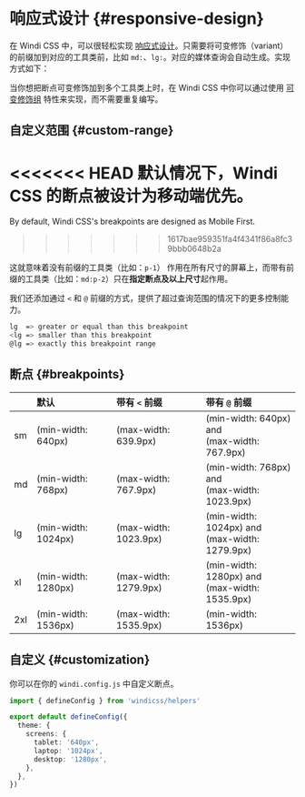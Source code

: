 # 响应式设计 {#responsive-design}

在 Windi CSS 中，可以很轻松实现 [响应式设计](https://en.wikipedia.org/wiki/Responsive_web_design)。只需要将可变修饰（variant）的前缀加到对应的工具类前，比如 `md:`、`lg:`。对应的媒体查询会自动生成。实现方式如下：

<InlinePlayground :input="'p-1 lg:p-2'" :showCSS="true" :showPreview="false"/>

当你想把断点可变修饰加到多个工具类上时，在 Windi CSS 中你可以通过使用 [可变修饰组](/features/variant-groups.html) 特性来实现，而不需要重复编写。

<InlinePlayground :input="'p-1 lg:(p-2 m-2 text-red-400)'" :showCSS="true" :showPreview="false"/>

## 自定义范围 {#custom-range}

<<<<<<< HEAD
默认情况下，Windi CSS 的断点被设计为移动端优先。
=======
By default, Windi CSS's breakpoints are designed as Mobile First.
>>>>>>> 1617bae959351fa4f4341f86a8fc39bbb0648b2a

这就意味着没有前缀的工具类（比如：`p-1`） 作用在所有尺寸的屏幕上，而带有前缀的工具类（比如：`md:p-2`）只在**指定断点及以上尺寸**起作用。

我们还添加通过 `<` 和 `@` 前缀的方式，提供了超过查询范围的情况下的更多控制能力。

```bash
lg  => greater or equal than this breakpoint
<lg => smaller than this breakpoint
@lg => exactly this breakpoint range
```

<InlinePlayground :input="'lg:p-1\n<lg:p-2\n@lg:p-3'" :showCSS="true" :showPreview="false"/>

## 断点 {#breakpoints}

|  | 默认 | 带有 `<` 前缀 | 带有 `@` 前缀 |
| :------ | :--- | :--- | :--- |
| sm | (min-width: 640px) | (max-width: 639.9px) | (min-width: 640px) and <br>(max-width: 767.9px) |
| md | (min-width: 768px) | (max-width: 767.9px) | (min-width: 768px) and <br>(max-width: 1023.9px) |
| lg | (min-width: 1024px) | (max-width: 1023.9px) | (min-width: 1024px) and <br>(max-width: 1279.9px) |
| xl | (min-width: 1280px) | (max-width: 1279.9px) | (min-width: 1280px) and <br>(max-width: 1535.9px) |
| 2xl | (min-width: 1536px) | (max-width: 1535.9px) | (min-width: 1536px) |

## 自定义 {#customization}

你可以在你的 `windi.config.js` 中自定义断点。

```ts windi.config.js
import { defineConfig } from 'windicss/helpers'

export default defineConfig({
  theme: {
    screens: {
      tablet: '640px',
      laptop: '1024px',
      desktop: '1280px',
    },
  },
})
```
